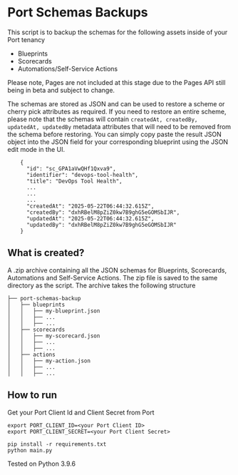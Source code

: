 # Port Schemas Backups
This script is to backup the schemas for the following assets inside of your Port tenancy
* Blueprints
* Scorecards
* Automations/Self-Service Actions

Please note, Pages are not included at this stage due to the Pages API still being in beta and subject to change.

The schemas are stored as JSON and can be used to restore a scheme or cherry pick attributes as required. If you need to restore an entire scheme, please note that the schemas will contain `createdAt, createdBy, updatedAt, updatedBy` metadata attributes that will need to be removed from the schema before restoring. You can simply copy paste the result JSON object into the JSON field for your corresponding blueprint using the JSON edit mode in the UI.

```
    {
      "id": "sc_GPA1aVwQHf1Qxva9",
      "identifier": "devops-tool-health",
      "title": "DevOps Tool Health",
      ...
      ...
      ...
      "createdAt": "2025-05-22T06:44:32.615Z",
      "createdBy": "dxhRBelM8pZiZ0kw7B9ghG5eGOMSbIJR",
      "updatedAt": "2025-05-22T06:44:32.615Z",
      "updatedBy": "dxhRBelM8pZiZ0kw7B9ghG5eGOMSbIJR"
    }
```

## What is created?
A .zip archive containing all the JSON schemas for Blueprints, Scorecards, Automations and Self-Service Actions. The zip file is saved to the same directory as the script. The archive takes the following structure
```
├── port-schemas-backup
│   ├── blueprints
│   │   ├── my-blueprint.json
│   │   ├── ...
│   │   ├── ...
│   ├── scorecards
│   │   ├── my-scorecard.json
│   │   ├── ...
│   │   ├── ...
│   ├── actions
│   │   ├── my-action.json
│   │   ├── ...
│   │   ├── ...
```

## How to run
Get your Port Client Id and Client Secret from Port
```
export PORT_CLIENT_ID=<your Port Client ID>
export PORT_CLIENT_SECRET=<your Port Client Secret>
```

```
pip install -r requirements.txt
python main.py
```

Tested on Python 3.9.6